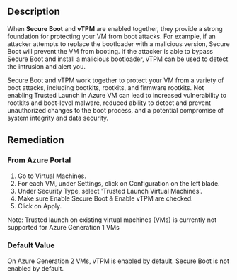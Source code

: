 ## Description

When **Secure Boot** and **vTPM** are enabled together, they provide a strong foundation for protecting your VM from boot attacks. For example, if an attacker attempts to replace the bootloader with a malicious version, Secure Boot will prevent the VM from booting. If the attacker is able to bypass Secure Boot and install a malicious bootloader, vTPM can be used to detect the intrusion and alert you.

Secure Boot and vTPM work together to protect your VM from a variety of boot attacks, including bootkits, rootkits, and firmware rootkits. Not enabling Trusted Launch in Azure VM can lead to increased vulnerability to rootkits and boot-level malware, reduced ability to detect and prevent unauthorized changes to the boot process, and a potential compromise of system integrity and data security.

## Remediation

### From Azure Portal

1. Go to Virtual Machines.
2. For each VM, under Settings, click on Configuration on the left blade.
3. Under Security Type, select 'Trusted Launch Virtual Machines'.
4. Make sure Enable Secure Boot & Enable vTPM are checked.
5. Click on Apply.

Note: Trusted launch on existing virtual machines (VMs) is currently not supported for Azure Generation 1 VMs

### Default Value

On Azure Generation 2 VMs, vTPM is enabled by default. Secure Boot is not enabled by default.
